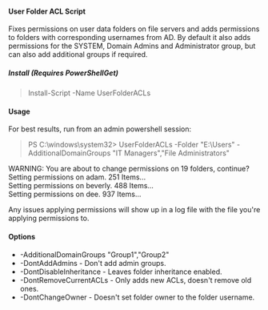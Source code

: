 #### User Folder ACL Script

Fixes permissions on user data folders on file servers and adds permissions to folders with corresponding usernames from AD. By default it also adds permissions for the SYSTEM, Domain Admins and Administrator group, but can also add additional groups if required. 

##### Install (Requires PowerShellGet)

> Install-Script -Name UserFolderACLs

#### Usage

For best results, run from an admin powershell session:

>PS C:\windows\system32> UserFolderACLs -Folder "E:\Users\" -AdditionalDomainGroups "IT Managers","File Administrators"

WARNING: You are about to change permissions on 19 folders, continue?  
Setting permissions on adam. 251 Items...  
Setting permissions on beverly. 488 Items...    
Setting permissions on dee. 937 Items...

Any issues applying permissions will show up in a log file with the file you're applying permissions to.

#### Options
* -AdditionalDomainGroups "Group1","Group2"
* -DontAddAdmins  - Don't add admin groups.
* -DontDisableInheritance - Leaves folder inheritance enabled.
* -DontRemoveCurrentACLs  - Only adds new ACLs, doesn't remove old ones.
* -DontChangeOwner - Doesn't set folder owner to the folder username.